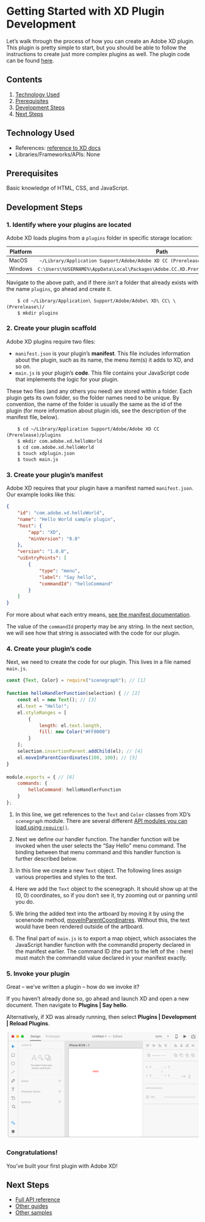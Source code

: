 # Getting Started with XD Plugin Development

Let’s walk through the process of how you can create an Adobe XD plugin. This plugin is pretty simple to start, but you should be able to follow the instructions to create just more complex plugins as well. The plugin code can be found [here](https://github.com/AdobeXD/Plugin-Guides/tree/master/Guides/getting-started-guide).

<!-- doctoc command config: -->
<!-- $ doctoc ./readme.md --title "## Contents" --entryprefix 1. --gitlab --maxlevel 2 -->

<!-- START doctoc generated TOC please keep comment here to allow auto update -->
<!-- DON'T EDIT THIS SECTION, INSTEAD RE-RUN doctoc TO UPDATE -->
## Contents

1. [Technology Used](#technology-used)
1. [Prerequisites](#prerequisites)
1. [Development Steps](#development-steps)
1. [Next Steps](#next-steps)

<!-- END doctoc generated TOC please keep comment here to allow auto update -->

## Technology Used
- References: [reference to XD docs](https://github.com/AdobeXD/Plugin-Reference/tree/master/reference)
- Libraries/Frameworks/APIs: None

## Prerequisites
Basic knowledge of HTML, CSS, and JavaScript.

## Development Steps

### 1. Identify where your plugins are located

Adobe XD loads plugins from a `plugins` folder in specific storage location:

| Platform      | Path          |
| ------------- |:-------------:|
| MacOS         | `~/Library/Application Support/Adobe/Adobe XD CC (Prerelease)/` (note: `~/Library`, not `/Library`) |
| Windows       | `C:\Users\%USERNAME%\AppData\Local\Packages\Adobe.CC.XD.Prerelease_adky2gkssdxte\LocalState\`       |

Navigate to the above path, and if there _isn’t_ a folder that already exists with the name `plugins`, go ahead and create it.
```
    $ cd ~/Library/Application\ Support/Adobe/Adobe\ XD\ CC\ \(Prerelease\)/
    $ mkdir plugins
```

### 2. Create your plugin scaffold

Adobe XD plugins require two files:

*   `manifest.json` is your plugin’s **manifest**. This file includes information about the plugin, such as its name, the menu item(s) it adds to XD, and so on.
*   `main.js` is your plugin’s **code**. This file contains your JavaScript code that implements the logic for your plugin.

These two files (and any others you need) are stored within a folder. Each plugin gets its own folder, so the folder names need to be unique.  By convention, the name of the folder is usually the same as the id of the plugin (for more information about plugin ids, see the description of the manifest file, below). 

```
    $ cd ~/Library/Application Support/Adobe/Adobe XD CC (Prerelease)/plugins
    $ mkdir com.adobe.xd.helloWorld
    $ cd com.adobe.xd.helloWorld
    $ touch xdplugin.json
    $ touch main.js
``` 

### 3. Create your plugin’s manifest

Adobe XD requires that your plugin have a manifest named `manifest.json`. Our example looks like this:
```json
{
    "id": "com.adobe.xd.helloWorld",
    "name": "Hello World sample plugin",
    "host": {
        "app": "XD",
        "minVersion": "8.0"
    },
    "version": "1.0.0",
    "uiEntryPoints": [
        {
            "type": "menu",
            "label": "Say hello",
            "commandId": "helloCommand"
        }
    ]
}
``` 

For more about what each entry means, [see the manifest documentation](https://github.com/AdobeXD/Plugin-Reference/blob/master/reference/structure/manifest.md).

The value of the `commandId` property may be any string.  In the next section, we will see how that string is associated with the code for our plugin.

### 4. Create your plugin’s code

Next, we need to create the code for our plugin. This lives in a file named `main.js`.
```js
const {Text, Color} = require("scenegraph"); // [1]

function helloHandlerFunction(selection) { // [2]
    const el = new Text(); // [3]
    el.text = "Hello!";
    el.styleRanges = [
        {
            length: el.text.length,
            fill: new Color("#FF0000")
        }
    ];
    selection.insertionParent.addChild(el); // [4]
    el.moveInParentCoordinates(100, 100); // [5]
}

module.exports = { // [6]
    commands: {
        helloCommand: helloHandlerFunction
    }
};
``` 

1.  In this line, we get references to the `Text` and `Color` classes from XD’s `scenegraph` module. There are several different [API modules you can load using `require()`](https://github.com/AdobeXD/Plugin-Reference/tree/master/reference).
    
2.  Next we define our handler function. The handler function will be invoked when the user selects the “Say Hello” menu command.  The binding between that menu command and this handler function is further described below.
    
3.  In this line we create a new `Text` object. The following lines assign various properties and styles to the text.
    
4.  Here we add the `Text` object to the scenegraph. It should show up at the (0, 0) coordinates, so if you don’t see it, try zooming out or panning until you do.

5.  We bring the added text into the artboard by moving it by using the scenenode method, [moveInParentCoordinatres](https://github.com/AdobeXD/Plugin-Reference/blob/master/reference/scenegraph.md#scenenodemoveinparentcoordinatesdeltax-deltay). Without this, the text would have been rendered outside of the artboard.

6.  The final part of `main.js` is to export a map object, which associates the JavaScript handler function with the commandId property declared in the manifest earlier.  The command ID (the part to the left of the `:` here) must match the commandId value declared in your manifest exactly.
    

### 5. Invoke your plugin

Great – we’ve written a plugin – how do we invoke it? 

If you haven’t already done so, go ahead and launch XD and open a new document. Then navigate to **Plugins | Say hello**.

Alternatively, if XD was already running, then select **Plugins | Development | Reload Plugins**.

![It worked](/.meta/readme-assets/on-canvas.png)

### Congratulations!

You’ve built your first plugin with Adobe XD!

## Next Steps

- [Full API reference](https://github.com/AdobeXD/Plugin-Reference)
- [Other guides](/Guides)
- [Other samples](https://github.com/AdobeXD/Plugin-Samples)
